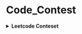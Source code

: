 # Code_Contest
<details> 
 <summary><b>Leetcode Conteset</b></summary> 

|Ranking| Contest| Score | Q1|Q2|Q3|Q4|Date|
| :-: | :-: | :-: | :-: | :-: | :-: | :-: | :-: |
| 12584 / 24578| [Weekly Contest 352](https://leetcode.com/contest/weekly-contest-352/) | 3 | [✅Q1(3)](https://leetcode.com/contest/weekly-contest-352/problems/longest-even-odd-subarray-with-threshold/)<br>0:51:50 | [❌Q2(4)](https://leetcode.com/contest/weekly-contest-352/problems/prime-pairs-with-target-sum/) | [❌Q3(5)](https://leetcode.com/contest/weekly-contest-352/problems/continuous-subarrays/) | [❌Q4(6)](https://leetcode.com/contest/weekly-contest-352/problems/sum-of-imbalance-numbers-of-all-subarrays/) |2023/07/02|
|10322 / 23570 | [Biweekly Contest 108](https://leetcode.com/contest/biweekly-contest-108)| 3 | 1:19:21🐞9<br>[✅Q1 (3)](https://leetcode.com/contest/biweekly-contest-108/problems/longest-alternating-subarray/) | [❌Q2(4)](https://leetcode.com/contest/biweekly-contest-108/problems/relocate-marbles/) | [❌Q3(4)](https://leetcode.com/contest/biweekly-contest-108/problems/partition-string-into-minimum-beautiful-substrings/) | [Q❌4(5)](https://leetcode.com/contest/biweekly-contest-108/problems/number-of-black-blocks/) |2023/07/08|
| 7524 / 24190 | [Weekly Contest 353](https://leetcode.com/contest/weekly-contest-353) | 7 |  0:04:00<br>[✅Q1(3)](https://leetcode.com/contest/weekly-contest-353/problems/find-the-maximum-achievable-number/) | 0:27:10<br>[✅Q2(4)](https://leetcode.com/contest/weekly-contest-353/problems/maximum-number-of-jumps-to-reach-the-last-index/) | [❌Q3(5)](https://leetcode.com/contest/weekly-contest-353/problems/longest-non-decreasing-subarray-from-two-arrays/) | [❌Q4(5)](https://leetcode.com/contest/weekly-contest-353/problems/apply-operations-to-make-all-array-elements-equal-to-zero/) |2023/07/09|


</details>
